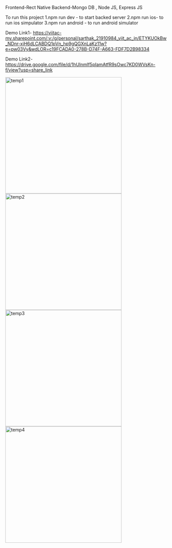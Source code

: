 Frontend-Rect Native
Backend-Mongo DB , Node JS, Express JS

To run this project
1.npm run dev - to start backed server
2.npm run ios- to run ios simpulator
3.npm run android - to run android simulator


Demo Link1-
https://viitac-my.sharepoint.com/:v:/g/personal/sarthak_21910984_viit_ac_in/ETYKUOkBw_NDnr-xjH6dLCABDQ1pVn_hp9gQGXnLaKz11w?e=pw03Vy&wdLOR=c19FCADA0-278B-D74F-A663-FDF7D2B98334

Demo Link2-
https://drive.google.com/file/d/1hUlnmlf5pIamAtfR9sOwc7KD0WVsKn-f/view?usp=share_link


<img width="363" alt="temp1" src="https://user-images.githubusercontent.com/64783930/213959326-2971a749-2892-4b4b-8018-4f56e78c9a17.png">
<img width="363" alt="temp2" src="https://user-images.githubusercontent.com/64783930/213959332-3ce126da-1f60-49cc-8826-188fd28ea6c6.png">
<img width="363" alt="temp3" src="https://user-images.githubusercontent.com/64783930/213959336-c7cd7bf4-0c9f-49d8-8559-b89021abe34b.png">
<img width="363" alt="temp4" src="https://user-images.githubusercontent.com/64783930/213959338-82b85971-970e-4aeb-baf3-3aa7f55eadd1.png">
